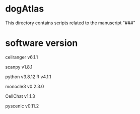 # dogAtlas

This directory contains scripts related to the manuscript "###"

# software version

cellranger v6.1.1

scanpy v1.8.1

python v3.8.12
R v4.1.1

monocle3 v0.2.3.0

CellChat v1.1.3

pyscenic v0.11.2

